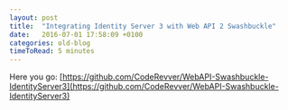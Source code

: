 ```yaml
---
layout: post
title:  "Integrating Identity Server 3 with Web API 2 Swashbuckle"
date:   2016-07-01 17:58:09 +0100
categories: old-blog
timeToRead: 5 minutes
---
```

Here you go:  [https://github.com/CodeRevver/WebAPI-Swashbuckle-IdentityServer3](https://github.com/CodeRevver/WebAPI-Swashbuckle-IdentityServer3)

